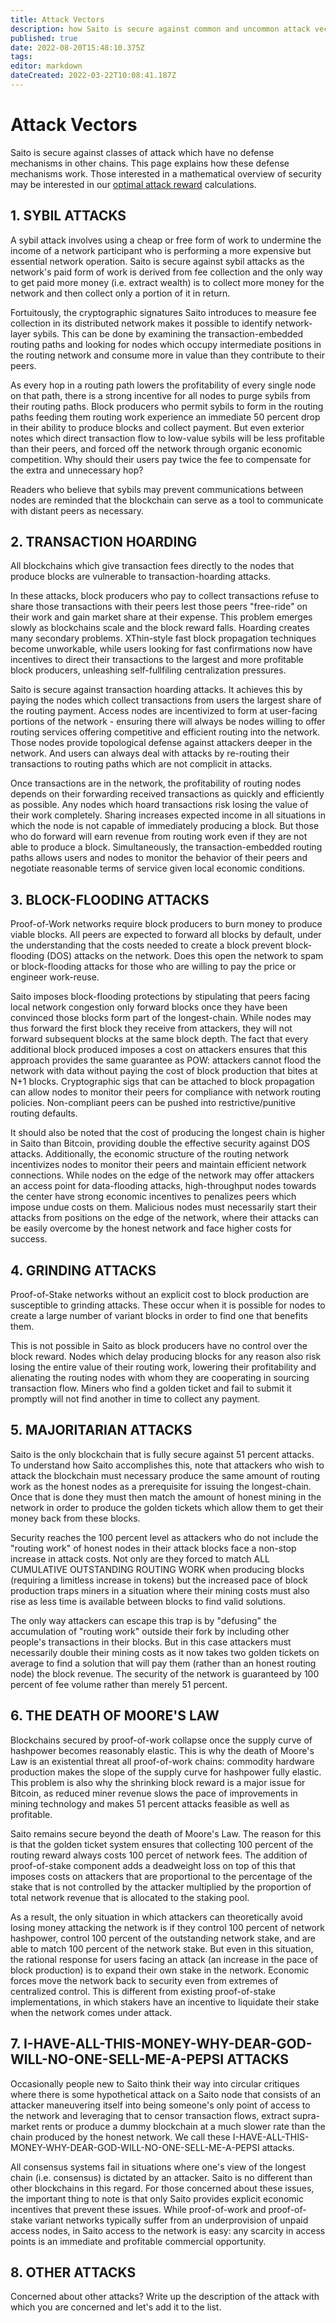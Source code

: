 ```yaml
---
title: Attack Vectors
description: how Saito is secure against common and uncommon attack vectors
published: true
date: 2022-08-20T15:48:10.375Z
tags: 
editor: markdown
dateCreated: 2022-03-22T10:08:41.187Z
---
```


# Attack Vectors 
Saito is secure against classes of attack which have no defense mechanisms in other chains. This page explains how these defense mechanisms work. Those interested in a mathematical overview of security may be interested in our [optimal attack reward](/consensus/math) calculations.

## 1. SYBIL ATTACKS
A sybil attack involves using a cheap or free form of work to undermine the income of a network participant who is performing a more expensive but essential network operation. Saito is secure against sybil attacks as the network's paid form of work is derived from fee collection and the only way to get paid more money (i.e. extract wealth) is to collect more money for the network and then collect only a portion of it in return.

Fortuitously, the cryptographic signatures Saito introduces to measure fee collection in its distributed network makes it possible to identify network-layer sybils. This can be done by examining the transaction-embedded routing paths and looking for nodes which occupy intermediate positions in the routing network and consume more in value than they contribute to their peers.

As every hop in a routing path lowers the profitability of every single node on that path, there is a strong incentive for all nodes to purge sybils from their routing paths. Block producers who permit sybils to form in the routing paths feeding them routing work experience an immediate 50 percent drop in their ability to produce blocks and collect payment. But even exterior notes which direct transaction flow to low-value sybils will be less profitable than their peers, and forced off the network through organic economic competition. Why should their users pay twice the fee to compensate for the extra and unnecessary hop?

Readers who believe that sybils may prevent communications between nodes are reminded that the blockchain can serve as a tool to communicate with distant peers as necessary.

## 2. TRANSACTION HOARDING
All blockchains which give transaction fees directly to the nodes that produce blocks are vulnerable to transaction-hoarding attacks.

In these attacks, block producers who pay to collect transactions refuse to share those transactions with their peers lest those peers "free-ride" on their work and gain market share at their expense. This problem emerges slowly as blockchains scale and the block reward falls. Hoarding creates many secondary problems. XThin-style fast block propagation techniques become unworkable, while users looking for fast confirmations now have incentives to direct their transactions to the largest and more profitable block producers, unleashing self-fullfiling centralization pressures.

Saito is secure against transaction hoarding attacks. It achieves this by paying the nodes which collect transactions from users the largest share of the routing payment. Access nodes are incentivized to form at user-facing portions of the network - ensuring there will always be nodes willing to offer routing services offering competitive and efficient routing into the network. Those nodes provide topological defense against attackers deeper in the network. And users can always deal with attacks by re-routing their transactions to routing paths which are not complicit in attacks.

Once transactions are in the network, the profitability of routing nodes depends on their forwarding received transactions as quickly and efficiently as possible. Any nodes which hoard transactions risk losing the value of their work completely. Sharing increases expected income in all situations in which the node is not capable of immediately producing a block. But those who do forward will earn revenue from routing work even if they are not able to produce a block. Simultaneously, the transaction-embedded routing paths allows users and nodes to monitor the behavior of their peers and negotiate reasonable terms of service given local economic conditions.

## 3. BLOCK-FLOODING ATTACKS
Proof-of-Work networks require block producers to burn money to produce viable blocks. All peers are expected to forward all blocks by default, under the understanding that the costs needed to create a block prevent block-flooding (DOS) attacks on the network. Does this open the network to spam or block-flooding attacks for those who are willing to pay the price or engineer work-reuse.

Saito imposes block-flooding protections by stipulating that peers facing local network congestion only forward blocks once they have been convinced those blocks form part of the longest-chain. While nodes may thus forward the first block they receive from attackers, they will not forward subsequent blocks at the same block depth. The fact that every additional block produced imposes a cost on attackers ensures that this approach provides the same guarantee as POW: attackers cannot flood the network with data without paying the cost of block production that bites at N+1 blocks. Cryptographic sigs that can be attached to block propagation can allow nodes to monitor their peers for compliance with network routing policies. Non-compliant peers can be pushed into restrictive/punitive routing defaults.

It should also be noted that the cost of producing the longest chain is higher in Saito than Bitcoin, providing double the effective security against DOS attacks. Additionally, the economic structure of the routing network incentivizes nodes to monitor their peers and maintain efficient network connections. While nodes on the edge of the network may offer attackers an access point for data-flooding attacks, high-throughput nodes towards the center have strong economic incentives to penalizes peers which impose undue costs on them. Malicious nodes must necessarily start their attacks from positions on the edge of the network, where their attacks can be easily overcome by the honest network and face higher costs for success.

## 4. GRINDING ATTACKS
Proof-of-Stake networks without an explicit cost to block production are susceptible to grinding attacks. These occur when it is possible for nodes to create a large number of variant blocks in order to find one that benefits them.

This is not possible in Saito as block producers have no control over the block reward. Nodes which delay producing blocks for any reason also risk losing the entire value of their routing work, lowering their profitability and alienating the routing nodes with whom they are cooperating in sourcing transaction flow. Miners who find a golden ticket and fail to submit it promptly will not find another in time to collect any payment.

## 5. MAJORITARIAN ATTACKS
Saito is the only blockchain that is fully secure against 51 percent attacks. To understand how Saito accomplishes this, note that attackers who wish to attack the blockchain must necessary produce the same amount of routing work as the honest nodes as a prerequisite for issuing the longest-chain. Once that is done they must then match the amount of honest mining in the network in order to produce the golden tickets which allow them to get their money back from these blocks.

Security reaches the 100 percent level as attackers who do not include the "routing work" of honest nodes in their attack blocks face a non-stop increase in attack costs. Not only are they forced to match ALL CUMULATIVE OUTSTANDING ROUTING WORK when producing blocks (requiring a limitless increase in tokens) but the increased pace of block production traps miners in a situation where their mining costs must also rise as less time is available between blocks to find valid solutions.

The only way attackers can escape this trap is by "defusing" the accumulation of "routing work" outside their fork by including other people's transactions in their blocks. But in this case attackers must necessarily double their mining costs as it now takes two golden tickets on average to find a solution that will pay them (rather than an honest routing node) the block revenue. The security of the network is guaranteed by 100 percent of fee volume rather than merely 51 percent.

## 6. THE DEATH OF MOORE'S LAW
Blockchains secured by proof-of-work collapse once the supply curve of hashpower becomes reasonably elastic. This is why the death of Moore's Law is an existential threat all proof-of-work chains: commodity hardware production makes the slope of the supply curve for hashpower fully elastic. This problem is also why the shrinking block reward is a major issue for Bitcoin, as reduced miner revenue slows the pace of improvements in mining technology and makes 51 percent attacks feasible as well as profitable.

Saito remains secure beyond the death of Moore's Law. The reason for this is that the golden ticket system ensures that collecting 100 percent of the routing reward always costs 100 percet of network fees. The addition of proof-of-stake component adds a deadweight loss on top of this that imposes costs on attackers that are proportional to the percentage of the stake that is not controlled by the attacker multiplied by the proportion of total network revenue that is allocated to the staking pool.

As a result, the only situation in which attackers can theoretically avoid losing money attacking the network is if they control 100 percent of network hashpower, control 100 percent of the outstanding network stake, and are able to match 100 percent of the network stake. But even in this situation, the rational response for users facing an attack (an increase in the pace of block production) is to expand their own stake in the network. Economic forces move the network back to security even from extremes of centralized control. This is different from existing proof-of-stake implementations, in which stakers have an incentive to liquidate their stake when the network comes under attack.

## 7. I-HAVE-ALL-THIS-MONEY-WHY-DEAR-GOD-WILL-NO-ONE-SELL-ME-A-PEPSI ATTACKS
Occasionally people new to Saito think their way into circular critiques where there is some hypothetical attack on a Saito node that consists of an attacker maneuvering itself into being someone's only point of access to the network and leveraging that to censor transaction flows, extract supra-market rents or produce a dummy blockchain at a much slower rate than the chain produced by the honest network. We call these I-HAVE-ALL-THIS-MONEY-WHY-DEAR-GOD-WILL-NO-ONE-SELL-ME-A-PEPSI attacks.

All consensus systems fail in situations where one's view of the longest chain (i.e. consensus) is dictated by an attacker. Saito is no different than other blockchains in this regard. For those concerned about these issues, the important thing to note is that only Saito provides explicit economic incentives that prevent these issues. While proof-of-work and proof-of-stake variant networks typically suffer from an underprovision of unpaid access nodes, in Saito access to the network is easy: any scarcity in access points is an immediate and profitable commercial opportunity.

## 8. OTHER ATTACKS
Concerned about other attacks? Write up the description of the attack with which you are concerned and let's add it to the list.